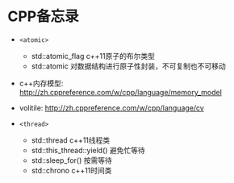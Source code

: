 # CPP备忘录

- `<atomic>`
	- std::atomic_flag c++11原子的布尔类型
	- std::atomic 对数据结构进行原子性封装，不可复制也不可移动


- c++内存模型: http://zh.cppreference.com/w/cpp/language/memory_model
- volitile: http://zh.cppreference.com/w/cpp/language/cv


- `<thread>`
	- std::thread c++11线程类
	- std::this_thread::yield() 避免忙等待
	- std::sleep_for() 按需等待
	- std::chrono c++11时间类

